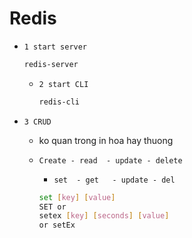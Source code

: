 # Redis 

* `1 start server`

    ```bash
    redis-server
    ```

  * `2 start CLI`

    ```bash
    redis-cli
    ```
* `3 CRUD`

    * ko quan trong in hoa hay thuong
  * `Create - read  - update - delete`  
    * `set  - get   - update - del`  

    ```bash
    set [key] [value]
    SET or
    setex [key] [seconds] [value]
    or setEx 
    ```
